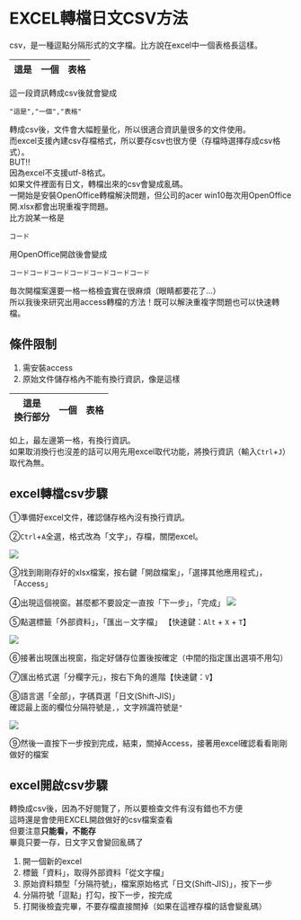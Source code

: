# EXCEL轉檔日文CSV方法

csv，是一種逗點分隔形式的文字檔。比方說在excel中一個表格長這樣。

|這是|一個|表格|
|----|---|---|

這一段資訊轉成csv後就會變成

```
"這是","一個","表格"
```

轉成csv後，文件會大幅輕量化，所以很適合資訊量很多的文件使用。  
而excel支援內建csv存檔格式，所以要存csv也很方便（存檔時選擇存成csv格式）。  
BUT!!  
因為excel不支援utf-8格式。  
如果文件裡面有日文，轉檔出來的csv會變成亂碼。  
一開始是安裝OpenOffice轉檔解決問題，但公司的acer win10毎次用OpenOffice開.xlsx都會出現重複字問題。  
比方說某一格是

```
コード
```
用OpenOffice開啟後會變成

```
コードコードコードコードコードコードコード
```

毎次開檔案還要一格一格檢査實在很麻煩（眼睛都要花了…）  
所以我後來研究出用access轉檔的方法！既可以解決重複字問題也可以快速轉檔。

## 條件限制

1. 需安裝access
2. 原始文件儲存格內不能有換行資訊，像是這樣

|這是<br>換行部分|一個|表格|
|----|---|---|

如上，最左邊第一格，有換行資訊。  
如果取消換行也沒差的話可以用先用excel取代功能，將換行資訊（輸入`Ctrl`+`J`）取代為無。

## excel轉檔csv步驟

①準備好excel文件，確認儲存格內沒有換行資訊。

②`Ctrl`+`A`全選，格式改為「文字」，存檔，關閉excel。

![](https://raw.githubusercontent.com/ianchen0419/notes/master/img/EXCEL轉檔日文CSV的方法/01.png)

③找到剛剛存好的xlsx檔案，按右鍵「開啟檔案」，「選擇其他應用程式」，「Access」

④出現這個視窗。甚麼都不要設定一直按「下一步」，「完成」
![](https://raw.githubusercontent.com/ianchen0419/notes/master/img/EXCEL轉檔日文CSV的方法/02.png)

⑤點選標籤「外部資料」，「匯出－文字檔」 【快速鍵：`Alt` + `X` + `T`】

![](https://raw.githubusercontent.com/ianchen0419/notes/master/img/EXCEL轉檔日文CSV的方法/03.png)

⑥接著出現匯出視窗，指定好儲存位置後按確定（中間的指定匯出選項不用勾）

⑦匯出格式選「分欄字元」，按右下角的進階【快速鍵：`V`】

⑧語言選「全部」，字碼頁選「日文(Shift-JIS)」  
確認最上面的欄位分隔符號是`,`，文字辨識符號是`"`

![](https://raw.githubusercontent.com/ianchen0419/notes/master/img/EXCEL轉檔日文CSV的方法/04.png)

⑨然後一直按下一步按到完成，結束，關掉Access，接著用excel確認看看剛剛做好的檔案

## excel開啟csv步驟

轉換成csv後，因為不好閱覽了，所以要檢查文件有沒有錯也不方便  
這時還是會使用EXCEL開啟做好的csv檔案查看  
但要注意**只能看，不能存**  
畢竟只要一存，日文字又會變回亂碼了

1. 開一個新的excel
2. 標籤「資料」，取得外部資料「從文字檔」
3. 原始資料類型「分隔符號」，檔案原始格式「日文(Shift-JIS)」，按下一步
4. 分隔符號「逗點」打勾，按下一步，按完成
5. 打開後檢査完畢，不要存檔直接關掉（如果在這裡存檔的話會變亂碼）

